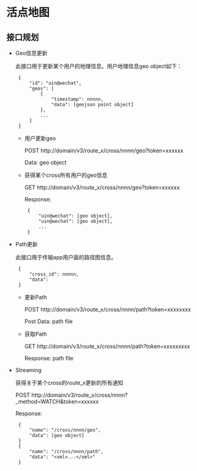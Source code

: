 # 活点地图

## 接口规划

 - Geo信息更新

    此接口用于更新某个用户的地理信息。用户地理信息geo object如下：

        {
            "id": "uin@wechat",
            "geos": [
                {
                    "timestamp": nnnnn,
                    "data": [geojson point object]
                },
                ...
            ]
        }

     - 用户更新geo
     
        POST http://domain/v3/route_x/cross/nnnn/geo?token=xxxxxx

        Data: geo object

     - 获得某个cross所有用户的geo信息

        GET http://domain/v3/route_x/cross/nnnn/geo?token=xxxxxx

        Response: 
        
            {
                "uin@wechat": [geo object],
                "uin@wechat": [geo object],
                ...
            }

 - Path更新

    此接口用于传输app用户画的路径图信息。

        {
            "cross_id": nnnnn,
            "data": 
        }

     - 更新Path
    
        POST http://domain/v3/route_x/cross/nnnn/path?token=xxxxxxxx

        Post Data: path file

     - 获取Path

        GET http://domain/v3/route_x/cross/nnnn/path?token=xxxxxxxxx

        Response: path file

 - Streaming
 
    获得关于某个cross的route_x更新的所有通知

    POST http://domain/v3/route\_x/cross/nnnn?\_method=WATCH&token=xxxxxx

    Response:

        {
            "name": "/cross/nnnn/geo",
            "data": [geo object]
        }
        {
            "name": "/cross/nnnn/path",
            "data": "<xml>...</xml>"
        }


